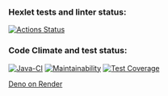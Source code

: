 ### Hexlet tests and linter status:
[![Actions Status](https://github.com/FirefullHawk/java-project-73/actions/workflows/hexlet-check.yml/badge.svg)](https://github.com/FirefullHawk/java-project-73/actions)

### Code Climate and test status:
[![Java-CI]()]()
[![Maintainability](https://api.codeclimate.com/v1/badges/dae3f61b2207c8939cdd/maintainability)](https://codeclimate.com/github/FirefullHawk/java-project-73/maintainability)
[![Test Coverage](https://api.codeclimate.com/v1/badges/dae3f61b2207c8939cdd/test_coverage)](https://codeclimate.com/github/FirefullHawk/java-project-73/test_coverage)

[Deno on Render]()
